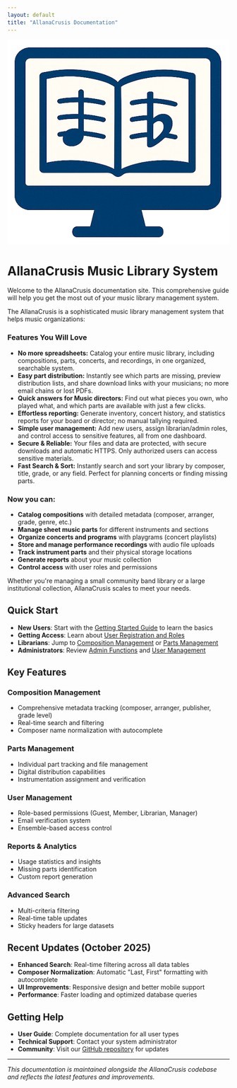 ```yaml
---
layout: default
title: "AllanaCrusis Documentation"
---
```


![AllanaCrusis logo](images/images/logo.png)

# AllanaCrusis Music Library System

Welcome to the AllanaCrusis documentation site. This comprehensive guide will help you get the most out of your music library management system.

The AllanaCrusis is a sophisticated music library management system that helps music organizations:

### Features You Will Love
- **No more spreadsheets:** Catalog your entire music library, including compositions, parts, concerts, and recordings, in one organized, searchable system.
- **Easy part distribution:** Instantly see which parts are missing, preview distribution lists, and share download links with your musicians; no more email chains or lost PDFs.
- **Quick answers for Music directors:** Find out what pieces you own, who played what, and which parts are available with just a few clicks.
- **Effortless reporting:** Generate inventory, concert history, and statistics reports for your board or director; no manual tallying required.
- **Simple user management:** Add new users, assign librarian/admin roles, and control access to sensitive features, all from one dashboard.
- **Secure & Reliable:** Your files and data are protected, with secure downloads and automatic HTTPS. Only authorized users can access sensitive materials.
- **Fast Search & Sort:** Instantly search and sort your library by composer, title, grade, or any field. Perfect for planning concerts or finding missing parts.

### Now you can:
- **Catalog compositions** with detailed metadata (composer, arranger, grade, genre, etc.)
- **Manage sheet music parts** for different instruments and sections
- **Organize concerts and programs** with playgrams (concert playlists)
- **Store and manage performance recordings** with audio file uploads
- **Track instrument parts** and their physical storage locations
- **Generate reports** about your music collection
- **Control access** with user roles and permissions

Whether you're managing a small community band library or a large institutional collection, AllanaCrusis scales to meet your needs.


## Quick Start

- **New Users**: Start with the [Getting Started Guide](getting-started.html) to learn the basics
- **Getting Access**: Learn about [User Registration and Roles](getting-access.html)
- **Librarians**: Jump to [Composition Management](compositions.html) or [Parts Management](parts.html)
- **Administrators**: Review [Admin Functions](admin-guide.html) and [User Management](admin-guide.html#user-management)

## Key Features

### Composition Management
- Comprehensive metadata tracking (composer, arranger, publisher, grade level)
- Real-time search and filtering
- Composer name normalization with autocomplete

### Parts Management  
- Individual part tracking and file management
- Digital distribution capabilities
- Instrumentation assignment and verification

### User Management
- Role-based permissions (Guest, Member, Librarian, Manager)
- Email verification system
- Ensemble-based access control

### Reports & Analytics
- Usage statistics and insights
- Missing parts identification
- Custom report generation

### Advanced Search
- Multi-criteria filtering
- Real-time table updates
- Sticky headers for large datasets

## Recent Updates (October 2025)

- **Enhanced Search**: Real-time filtering across all data tables
- **Composer Normalization**: Automatic "Last, First" formatting with autocomplete
- **UI Improvements**: Responsive design and better mobile support
- **Performance**: Faster loading and optimized database queries

## Getting Help

- **User Guide**: Complete documentation for all user types
- **Technical Support**: Contact your system administrator
- **Community**: Visit our [GitHub repository](https://github.com/mymaestro/AllanaCrusis) for updates

---

*This documentation is maintained alongside the AllanaCrusis codebase and reflects the latest features and improvements.*